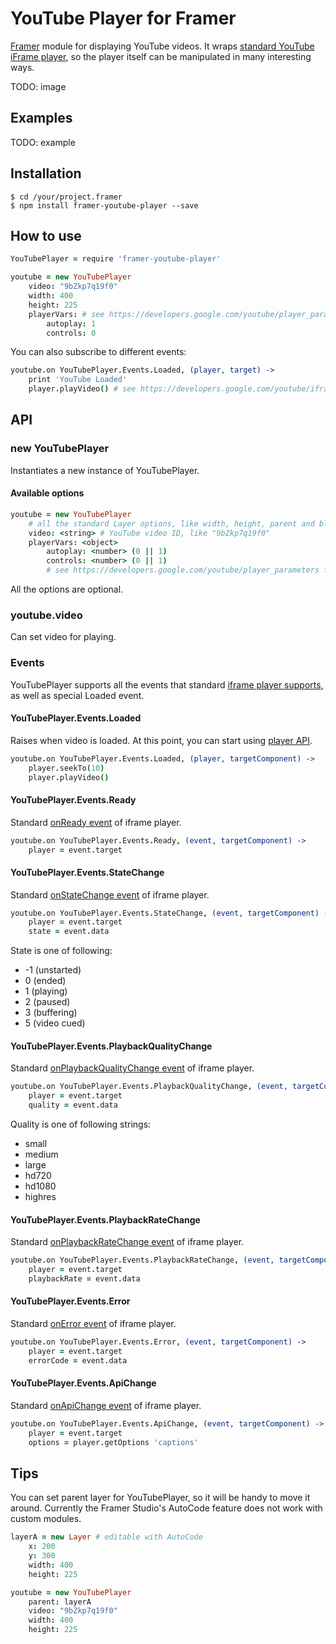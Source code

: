 # YouTube Player for Framer

[Framer](https://framer.com) module for displaying YouTube videos.
It wraps [standard YouTube iFrame player](https://developers.google.com/youtube/iframe_api_reference), so the player itself can be manipulated in many interesting ways.

TODO: image

## Examples

TODO: example

## Installation

```
$ cd /your/project.framer
$ npm install framer-youtube-player --save
```

## How to use

```coffeescript
YouTubePlayer = require 'framer-youtube-player'

youtube = new YouTubePlayer
    video: "9bZkp7q19f0"
    width: 400
    height: 225
    playerVars: # see https://developers.google.com/youtube/player_parameters
        autoplay: 1
        controls: 0
```

You can also subscribe to different events:

```coffeescript
youtube.on YouTubePlayer.Events.Loaded, (player, target) ->
	print 'YouTube Loaded'
	player.playVideo() # see https://developers.google.com/youtube/iframe_api_reference#Playback_controls

```

## API

### new YouTubePlayer

Instantiates a new instance of YouTubePlayer.

#### Available options

```coffeescript
youtube = new YouTubePlayer
    # all the standard Layer options, like width, height, parent and blur
    video: <string> # YouTube video ID, like "9bZkp7q19f0"
    playerVars: <object>
        autoplay: <number> (0 || 1)
        controls: <number> (0 || 1)
        # see https://developers.google.com/youtube/player_parameters for other options
```

All the options are optional.

### youtube.video

Can set video for playing.

### Events

YouTubePlayer supports all the events that standard [iframe player supports](https://developers.google.com/youtube/iframe_api_reference#Events),
as well as special Loaded event.

#### YouTubePlayer.Events.Loaded

Raises when video is loaded. At this point, you can start using [player API](https://developers.google.com/youtube/iframe_api_reference).

```coffeescript
youtube.on YouTubePlayer.Events.Loaded, (player, targetComponent) ->
    player.seekTo(10)
    player.playVideo()
```

#### YouTubePlayer.Events.Ready

Standard [onReady event](https://developers.google.com/youtube/iframe_api_reference#Events) of iframe player.

```coffeescript
youtube.on YouTubePlayer.Events.Ready, (event, targetComponent) ->
    player = event.target
```

#### YouTubePlayer.Events.StateChange

Standard [onStateChange event](https://developers.google.com/youtube/iframe_api_reference#Events) of iframe player.

```coffeescript
youtube.on YouTubePlayer.Events.StateChange, (event, targetComponent) ->
    player = event.target
    state = event.data
```

State is one of following:
- -1 (unstarted)
- 0 (ended)
- 1 (playing)
- 2 (paused)
- 3 (buffering)
- 5 (video cued)

#### YouTubePlayer.Events.PlaybackQualityChange

Standard [onPlaybackQualityChange event](https://developers.google.com/youtube/iframe_api_reference#Events) of iframe player.

```coffeescript
youtube.on YouTubePlayer.Events.PlaybackQualityChange, (event, targetComponent) ->
    player = event.target
    quality = event.data
```

Quality is one of following strings:
- small
- medium
- large
- hd720
- hd1080
- highres

#### YouTubePlayer.Events.PlaybackRateChange

Standard [onPlaybackRateChange event](https://developers.google.com/youtube/iframe_api_reference#Events) of iframe player.

```coffeescript
youtube.on YouTubePlayer.Events.PlaybackRateChange, (event, targetComponent) ->
    player = event.target
    playbackRate = event.data
```

#### YouTubePlayer.Events.Error

Standard [onError event](https://developers.google.com/youtube/iframe_api_reference#Events) of iframe player.

```coffeescript
youtube.on YouTubePlayer.Events.Error, (event, targetComponent) ->
    player = event.target
    errorCode = event.data
```

#### YouTubePlayer.Events.ApiChange

Standard [onApiChange event](https://developers.google.com/youtube/iframe_api_reference#Events) of iframe player.

```coffeescript
youtube.on YouTubePlayer.Events.ApiChange, (event, targetComponent) ->
    player = event.target
    options = player.getOptions 'captions'
```

## Tips

You can set parent layer for YouTubePlayer, so it will be handy to move it around. Currently the Framer Studio's AutoCode feature does not work with custom modules.

```coffeescript
layerA = new Layer # editable with AutoCode
	x: 200
	y: 300
	width: 400
	height: 225

youtube = new YouTubePlayer
	parent: layerA
	video: "9bZkp7q19f0"
	width: 400
	height: 225

```
